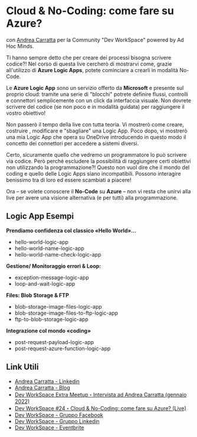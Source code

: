 # Cloud & No-Coding: come fare su Azure?
con [Andrea Carratta](https://links.devandreacarratta.it/linkedin) per la Community "Dev WorkSpace" powered by Ad Hoc Minds.

Ti hanno sempre detto che per creare dei processi bisogna scrivere codice?! Nel corso di questa live cercherò di mostrarvi come, grazie all'utilizzo di **Azure Logic Apps**, potete cominciare a crearli in modalità No-Code.

Le **Azure Logic App** sono un servizio offerto da **Microsoft** e presente sul proprio cloud: tramite una serie di "blocchi" potrete definire flussi, controlli e connettori semplicemente con un click da interfaccia visuale. Non dovrete scrivere del codice (se non poco e in modalità guidata) per raggiungere il vostro obiettivo!

Non passerò il tempo della live con tutta teoria. Vi mostrerò come creare, costruire , modificare e "sbagliare" una Logic App. Poco dopo, vi mostrerò una mia Logic App che opera su OneDrive introducendo in questo modo il concetto dei connettori per accedere a sistemi diversi.

Certo, sicuramente quello che vedremo un programmatore lo può scrivere via codice. Però perché escludere la possibilità di raggiungere certi obiettivi non utilizzando la programmazione?! Questo non vuol dire che il mondo del coding e quello delle Logic Apps siano incompatibili. Possono interagire benissimo tra di loro ed essere scambiati a piacere!

Ora – se volete conoscere il **No-Code** su **Azure** – non vi resta che unirvi alla live per avere una visione alternativa (e per tutti) alla programmazione.

## Logic App Esempi

**Prendiamo confidenza col classico «Hello World»…**

 - hello-world-logic-app 
 - hello-world-name-logic-app
 - hello-world-name-check-logic-app

**Gestione/ Monitoraggio errori & Loop:**

- exception-message-logic-app
- loop-and-wait-logic-app

**Files: Blob Storage & FTP**

- blob-storage-image-files-logic-app
- blob-storage-image-files-to-ftp-logic-app
- ftp-to-blob-storage-logic-app

**Integrazione col mondo «coding»**

- post-request-payload-logic-app
- post-request-azure-function-logic-app


## Link Utili
- [Andrea Carratta - Linkedin](https://links.devandreacarratta.it/linkedin) 
- [Andrea Carratta - Blog](https://blog.devandreacarratta.it/) 
- [Dev WorkSpace Extra Meetup・Intervista ad Andrea Carratta (gennaio 2022)](https://www.youtube.com/watch?v=XGY0N6P6MOQ)
- [Dev WorkSpace #24・Cloud & No-Coding: come fare su Azure? (Live)](https://www.youtube.com/watch?v=qYrjm3Q7QjY)
- [Dev WorkSpace - Gruppo Facebook](https://www.facebook.com/groups/devworkspace)
- [Dev WorkSpace - Gruppo Linkedin](https://www.linkedin.com/groups/8973763/)
- [Dev WorkSpace - Eventbrite](https://devworkspace.eventbrite.com/)
